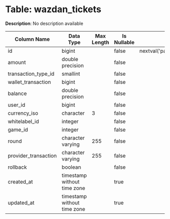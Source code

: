 # Table: wazdan_tickets

**Description**: No description available

| Column Name | Data Type | Max Length | Is Nullable | Default | Primary Key | Foreign Key |
|-------------|-----------|------------|-------------|---------|-------------|-------------|
| id | bigint |  | false | nextval('pam.wazdan_tickets_id_seq'::regclass) | wazdan_tickets | wazdan_tickets |
| amount | double precision |  | false |  |  |  |
| transaction_type_id | smallint |  | false |  | wazdan_tickets | transaction_types |
| wallet_transaction | bigint |  | false |  |  |  |
| balance | double precision |  | false |  |  |  |
| user_id | bigint |  | false |  | wazdan_tickets | users |
| currency_iso | character | 3 | false |  | wazdan_tickets | currencies |
| whitelabel_id | integer |  | false |  | wazdan_tickets | whitelabels |
| game_id | integer |  | false |  | wazdan_tickets | games |
| round | character varying | 255 | false |  |  |  |
| provider_transaction | character varying | 255 | false |  |  |  |
| rollback | boolean |  | false |  |  |  |
| created_at | timestamp without time zone |  | true |  |  |  |
| updated_at | timestamp without time zone |  | true |  |  |  |
